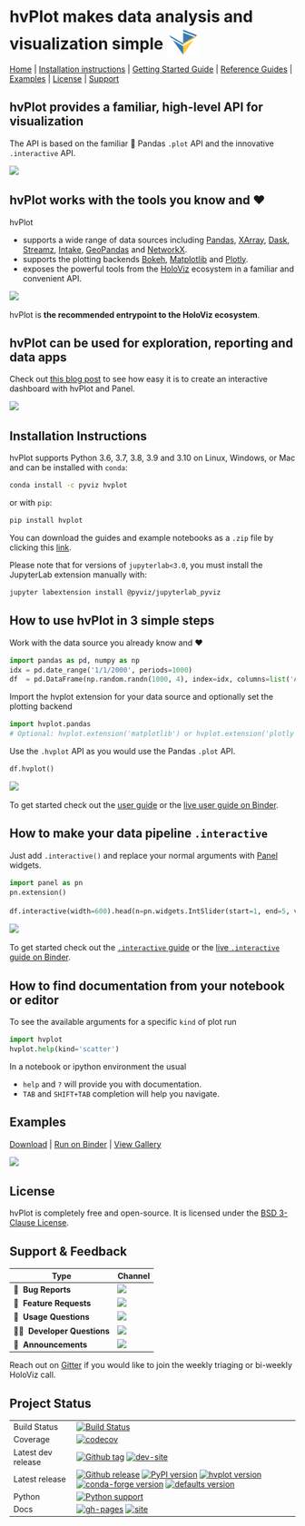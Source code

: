 # hvPlot makes data analysis and visualization simple <img src="https://github.com/holoviz/hvplot/blob/master/doc/_static/logo.png?raw=true" style="width:2em;margin-bottom:-15px">

[Home](https://hvplot.holoviz.org/) | [Installation instructions](#installation-instructions) | [Getting Started Guide](https://hvplot.holoviz.org/user_guide/index.html) | [Reference Guides](https://hvplot.holoviz.org/reference/index.html) | [Examples](#examples) | [License](#license) | [Support](#support--feedback)

## hvPlot provides a familiar, high-level API for visualization

The API is based on the familiar 🐼 Pandas `.plot` API and the innovative `.interactive` API.

<img src="https://github.com/MarcSkovMadsen/awesome-panel-assets/blob/master/images/hvPlot/hvplot-total-intro.gif?raw=true" style="max-height:600px;border-radius:2%;">

## hvPlot works with the tools you know and ❤️

hvPlot

- supports a wide range of data sources including [Pandas](http://pandas.pydata.org), [XArray](http://xarray.pydata.org), [Dask](http://dask.pydata.org), [Streamz](http://streamz.readthedocs.io), [Intake](http://github.com/ContinuumIO/intake), [GeoPandas](http://geopandas.org) and [NetworkX](https://networkx.github.io/documentation/stable/).
- supports the plotting backends [Bokeh](https://docs.bokeh.org/en/latest/), [Matplotlib](https://matplotlib.org/) and [Plotly](https://plotly.com/python/).
- exposes the powerful tools from the [HoloViz](https://holoviz.org/) ecosystem in a familiar and convenient API.

[<img src="https://hvplot.holoviz.org/assets/diagram.svg" style="max-height:400px;border-radius:2%;"/>](https://holoviz.org/)

hvPlot is **the recommended entrypoint to the HoloViz ecosystem**.

## hvPlot can be used for exploration, reporting and data apps

Check out [this blog post](https://towardsdatascience.com/the-easiest-way-to-create-an-interactive-dashboard-in-python-77440f2511d1) to see how easy it is to create an interactive dashboard with hvPlot and Panel.

<a href="https://towardsdatascience.com/the-easiest-way-to-create-an-interactive-dashboard-in-python-77440f2511d1"><img src="https://miro.medium.com/max/700/1*bZjPtucT8O1esjQaGQenHw.gif" style="max-height:600px;border-radius:2%;"></a>

## Installation Instructions

hvPlot supports Python 3.6, 3.7, 3.8, 3.9 and 3.10 on Linux, Windows, or Mac and can be installed with ``conda``:

```bash
conda install -c pyviz hvplot
```

or with ``pip``:

```bash
pip install hvplot
```

You can download the guides and example notebooks as a `.zip` file by clicking this
[link](https://downgit.github.io/#/home?url=https://github.com/holoviz/hvplot/tree/master/examples).

Please note that for versions of `jupyterlab<3.0`, you must install the JupyterLab extension manually with:

```bash
jupyter labextension install @pyviz/jupyterlab_pyviz
```

## How to use hvPlot in 3 simple steps

Work with the data source you already know and ❤️

```python
import pandas as pd, numpy as np
idx = pd.date_range('1/1/2000', periods=1000)
df  = pd.DataFrame(np.random.randn(1000, 4), index=idx, columns=list('ABCD')).cumsum()
```

Import the hvplot extension for your data source and optionally set the plotting backend

```python
import hvplot.pandas
# Optional: hvplot.extension('matplotlib') or hvplot.extension('plotly')
```

Use the `.hvplot` API as you would use the Pandas `.plot` API.

```python
df.hvplot()
```

[<img src="https://github.com/MarcSkovMadsen/awesome-panel-assets/blob/master/images/hvPlot/hvplot-intro-plot.gif?raw=true" style="max-height:300px;border-radius:2%;">](https://hvplot.holoviz.org/user_guide/index.html)

To get started check out the [user guide](https://hvplot.holoviz.org/user_guide/index.html) or the [live user guide on Binder](https://mybinder.org/v2/gh/holoviz/hvplot/v0.8.0?urlpath=lab/tree/examples/user_guide/Introduction.ipynb).

## How to make your data pipeline  `.interactive`

Just add `.interactive()` and replace your normal arguments with [Panel](https://panel.holoviz.org) widgets.

```python
import panel as pn
pn.extension()

df.interactive(width=600).head(n=pn.widgets.IntSlider(start=1, end=5, value=3))
```

[<img src="https://github.com/MarcSkovMadsen/awesome-panel-assets/blob/master/images/hvPlot/hvplot-intro-interactive.gif?raw=true" style="max-height:300px;border-radius:2%;">](https://hvplot.holoviz.org/user_guide/Interactive.html)

To get started check out the [`.interactive` guide](https://hvplot.holoviz.org/user_guide/Interactive.html) or the [live `.interactive` guide on Binder](https://mybinder.org/v2/gh/holoviz/hvplot/v0.8.0?urlpath=lab/tree/examples/user_guide/Interactive.ipynb).

## How to find documentation from your notebook or editor

To see the available arguments for a specific `kind` of plot run

```python
import hvplot
hvplot.help(kind='scatter')
```

In a notebook or ipython environment the usual

- `help` and `?` will provide you with documentation.
- `TAB` and `SHIFT+TAB` completion will help you navigate.

## Examples

[Download](https://downgit.github.io/#/home?url=https://github.com/holoviz/hvplot/tree/master/examples) | [Run on Binder](https://mybinder.org/v2/gh/holoviz/hvplot/v0.8.0?urlpath=lab/tree/examples) | [View Gallery](https://hvplot.holoviz.org/topics.html)

[<img src="http://blog.holoviz.org/images/hvplot_collage.png" style="max-height:400px;border-radius:2%;">](https://hvplot.holoviz.org/topics.html)

## License

hvPlot is completely free and open-source. It is licensed under the [BSD 3-Clause License](https://opensource.org/licenses/BSD-3-Clause).

## Support & Feedback

| Type                     | Channel                                              |
| ------------------------ | ------------------------------------------------------ |
| 🐛&nbsp; **Bug Reports**       | <a href="https://github.com/holoviz/hvplot/issues?utf8=%E2%9C%93&q=is%3Aopen+is%3Aissue+label%3Abug+sort%3Areactions-%2B1-desc+" title="Open Bug Report"><img src="https://img.shields.io/github/issues/holoviz/hvplot/bug.svg?label=bug"></a>                                 |
| 🎁&nbsp; **Feature Requests**  | <a href="https://github.com/holoviz/hvplot/issues?q=is%3Aopen+is%3Aissue+label%3Afeature+sort%3Areactions-%2B1-desc" title="Open Feature Request"><img src="https://img.shields.io/github/issues/holoviz/hvplot/feature.svg?label=feature%20request"></a>                                 |
| 👩&nbsp; **Usage Questions**   |  <a href="https://discourse.holoviz.org/" title="Open Support Request"> <img src="https://img.shields.io/discourse/status?server=https%3A%2F%2Fdiscourse.holoviz.org"></a> |
| 👩‍💻&nbsp; **Developer Questions**   |  <a href="https://gitter.im/pyviz/pyviz" title="Discuss with developers"> <img src="https://img.shields.io/gitter/room/TechnologyAdvice/Stardust.svg"></a> |
| 📢&nbsp; **Announcements**  | <a href="https://twitter.com/HoloViz_org" title="Follow hvPlot on Twitter"><img src="https://img.shields.io/twitter/follow/HoloViz_org.svg?style=social&label=Follow"> |

Reach out on [Gitter](https://gitter.im/pyviz/pyviz) if you would like to join the weekly triaging or bi-weekly HoloViz call.

## Project Status

|    |    |
| --- | --- |
| Build Status | [![Build Status](https://github.com/holoviz/hvplot/workflows/tests/badge.svg?query=branch%3Amaster)](https://github.com/holoviz/hvplot/actions?query=workflow%3Atests+branch%3Amaster) |
| Coverage | [![codecov](https://codecov.io/gh/holoviz/hvplot/branch/master/graph/badge.svg)](https://codecov.io/gh/holoviz/hvplot) |
| Latest dev release | [![Github tag](https://img.shields.io/github/tag/holoviz/hvplot.svg?label=tag&colorB=11ccbb)](https://github.com/holoviz/hvplot/tags) [![dev-site](https://img.shields.io/website-up-down-green-red/https/pyviz-dev.github.io/hvplot.svg?label=dev%20website)](https://pyviz-dev.github.io/hvplot/) |
| Latest release | [![Github release](https://img.shields.io/github/release/holoviz/hvplot.svg?label=tag&colorB=11ccbb)](https://github.com/holoviz/hvplot/releases) [![PyPI version](https://img.shields.io/pypi/v/hvplot.svg?colorB=cc77dd)](https://pypi.python.org/pypi/hvplot) [![hvplot version](https://img.shields.io/conda/v/pyviz/hvplot.svg?colorB=4488ff&style=flat)](https://anaconda.org/pyviz/hvplot) [![conda-forge version](https://img.shields.io/conda/v/conda-forge/hvplot.svg?label=conda%7Cconda-forge&colorB=4488ff)](https://anaconda.org/conda-forge/hvplot) [![defaults version](https://img.shields.io/conda/v/anaconda/hvplot.svg?label=conda%7Cdefaults&style=flat&colorB=4488ff)](https://anaconda.org/anaconda/hvplot) |
| Python | [![Python support](https://img.shields.io/pypi/pyversions/hvplot.svg)](https://pypi.org/project/hvplot/) |
| Docs | [![gh-pages](https://img.shields.io/github/last-commit/holoviz/hvplot/gh-pages.svg)](https://github.com/holoviz/hvplot/tree/gh-pages) [![site](https://img.shields.io/website-up-down-green-red/http/hvplot.holoviz.org.svg)](http://hvplot.holoviz.org) |